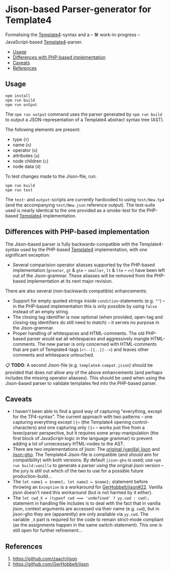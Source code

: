 # Jison-based Parser-generator for Template4

Formalising the [Template4](https://github.com/studyportals/Template4)-syntax
and a &ndash; 🛠 work-in-progress &ndash; JavaScript-based
[Template4](https://github.com/studyportals/Template4)-parser.

- [Usage](#usage)
- [Differences with PHP-based implementation](#differences-with-php-based-implementation)
- [Caveats](#caveats)
- [References](#references)

## Usage

```shell
npm install
npm run build
npm run output
```

The `npm run output` command uses the parser generated by `npm run build` to
output a JSON-representation of a Template4 abstract syntax tree (AST).

The following elements are present:

- type (`t`)
- name (`n`)
- operator (`o`)
- attributes (`a`)
- node children (`c`)
- node data (`d`)

To test changes made to the Jison-file, run:

```shell
npm run build
npm run test
```

The `test`- and `output`-scripts are currently hardcoded to using `test/New.tp4`
(and the accompanying `test/New.json` reference output). The test-suite used is
nearly identical to the one provided as a smoke-test for the PHP-based
[Template4](https://github.com/studyportals/Template4) implementation.

## Differences with PHP-based implementation

The Jison-based parser is fully backwards-compatible with the Template4-syntax
used by the PHP-based [Template4](https://github.com/studyportals/Template4)
implementation, with _one_ significant exception:

- Several comparision operator aliasses supported by the PHP-based
  implementation (`greater`, `gt` & `gte` &ndash; `smaller`, `lt` & `lte`
  &ndash; `<>`) have been left out of the Jison-grammar. These aliasses will be
  removed from the PHP-based implementation at its next major revision.

There are also several (non-backwards compatible) enhancements:

- Support for empty quoted strings inside `condition`-statements (e.g. `""`)
  &ndash; in the PHP-based implementation this is only possible by using `false`
  instead of an empty string.
- The closing tag identifier is now optional (when provided, open-tag and
  closing-tag identifiers do still need to match) &ndash; it serves no purpose
  in the Jison-grammar.
- Proper handling of whitespaces and HTML-comments. The old PHP-based parser
  would eat all whitespaces and aggressively mangle HTML-comments. The new
  parser is only concerned with HTML-comments that are part of Template4-tags
  (`<!--[{..}]-->`) and leaves other comments and whitespace untouched.

📋 **TODO**: A second Jison-file (e.g. `template4-compat.jison`) should be
provided that does _not_ allow any of the above enhancements (and perhaps
includes the missing operator aliasses). This should be used when using the
Jison-based parser to validate templates fed into the PHP-based parser.

## Caveats

- I haven't been able to find a good way of capturing "everything, except for
  the TP4-syntax". The current approach with two patterns &ndash; one capturing
  everything except `[{<` (the Template4 opening control-characters) and one
  capturing only `[{<` &ndash; works just fine from a lexer/parser perspective,
  but it requires some array-manipulation (the first block of JavaScript-logic
  in the language grammar) to prevent adding a lot of unnecessary HTML-nodes to
  the AST.
- There are two implementations of jison: The
  [original (vanilla) jison](https://github.com/zaach/jison) and
  [jison-gho](https://github.com/GerHobbelt/jison). The Template4 Jison-file is
  compatible (and _should_ aim for compatibility) with both versions. By default
  `jison-gho` is used; use `npm run build:vanilla` to generate a parser using
  the original jison version &ndash; the jury is still out which of the two to
  use for a possible future production-build...
- The `let name1 = $name1; let name2 = $name2;` statement before throwing an
  `Exception` is a workaround for
  [GerHobbelt/jison#22](https://github.com/GerHobbelt/jison/issues/22). Vanilla
  jison doesn't need this workaround (but is not harmed by it either).
- The `let cwd_X = (typeof cwd === 'undefined' ? yy.cwd : cwd);` statement in
  handling file includes is to deal with the fact that in vanilla jison, context
  arguments are accessed via their name (e.g. `cwd`), but in jison-gho they are
  (apparently) are only available via `yy.cwd`. The variable `_X` part is
  required for the code to remain strict-mode compliant (as the assignments
  happen in the same switch-statement). This one is still open for further
  refinement...

## References

1. https://github.com/zaach/jison
2. https://github.com/GerHobbelt/jison
